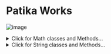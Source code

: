 # Patika Works

![image](https://user-images.githubusercontent.com/49093196/123759976-178bdc00-d8c9-11eb-84e2-0fd001083756.png)

<details>
  <summary>Click for Math classes and Methods... </summary><br>

**Math Sınıfı ve Metotları**

Java bazı durumları bizim için önceden yazdığı sınıflar ile bizlerin işini kolaylaştırmıştır. Bunlardan birtanesi de Math sınıfıdır. Adında da anlaşılacağı gibi Java'da Math sınıfı matematiksel fonksiyonlar sunmaktadır. Java Math sınıfı, sayılar üzerinde matematiksel işlemler gerçekleştirmenize izin veren birçok metoda sahiptir.

Math sınıfının kullanımı şu şekildedir;

Math.MethodAdi(Parametreler)
Math Sınıfı Metotları
Metot Açıklaması Veri Dönüş Tipi

> abs(x) X'in mutlak değerini verir double|float|int|long

> acos(x) X'in arkkosinüsünü radyan cinsinden verir double

> asin(x) X'in arksinüsünü radyan cinsinden verir double

> atan(x) X'in arkini radyan cinsinden verir double

> atan2(y,x) Dikdörtgen koordinatların (x, y) kutupsal koordinatlara (r, teta) dönüştürülmesinden teta açısını verir. double

> cbrt(x) X'in küp kökünü verir double

> ceil(x) En yakın tam sayıya yuvarlanmış x değerini verir double

> copySign(x, y) İkinci kayan nokta y'nin işaretiyle birlikte ilk kayan nokta x'i verir double

> cos(x) X'in kosinüsünü verir (x radyan cinsindendir) double

> cosh(x) Çift değerin hiperbolik kosinüsünü verir double

> exp(x) e üzeri x değerini verir double

> expm1(x) e üzeri x 'in tersini verir double

> floor(x) En yakın tam sayıya yuvarlanmış x değerini verir double

> getExponent(x) X'te kullanılan yansız üssü verir int

> IEEEremainder(x, y) IEEE 754 standardında belirtildiği gibi x ve y üzerindeki kalan işlemi hesaplar double

> log(x) X'in doğal logaritmasını (e tabanında) verir double

> log10(x) X'in 10 tabanındaki logaritmasını verir double

> log1p(x) X ve 1 toplamının doğal logaritmasını (e tabanında) verir double

> max(x, y) En yüksek değere sahip sayıyı verir double|float|int|long

> min(x, y) En düşük değere sahip sayıyı verir double|float|int|long

> nextAfter(x, y) X'in y yönünde bitişiğinde değen nokta sayısını verir double|float

> nextUp(x) Pozitif sonsuzluk yönünde x'e bitişik kayan nokta değerini verir double|float

> pow(x, y) X'in değerini y'nin üssüne döndürür double

> random() 0 ile 1 arasında rastgele bir sayı verir double

> round(x) En yakın tam sayıya yuvarlanmış x değerini verir int

> rint() X'e en yakın ve matematiksel tam sayıya eşit olan çift değeri verir double

> signum(x) X'in işaretini verir double

> sin(x) X'in sinüsünü verir (x radyan cinsindendir) double

> sinh(x) Çift değerin hiperbolik sinüsünü verir double

> sqrt(x) X'in karekökünü verir double

> tan(x) Bir açının tanjantını verir double

> tanh(x) Çift değerin hiperbolik tanjantını verir double

> toDegrees(x) Radyan cinsinden ölçülen bir açıyı yakl. derece cinsinden ölçülen eşdeğer açı double

> toRadians(x) Derece cinsinden ölçülen bir açıyı yakl. radyan cinsinden ölçülen açı double

> ulp(x) X'in en az duyarlıklı (ulp) biriminin boyutunu verir double|float

</details>

<details>

  <summary>Click for String classes and Methods... </summary><br>

**String Sınıfı ve Metotları**

Java'da String sınıfları char türünden verilerden oluşmuş bir kümedir yani karakterlerden oluşur. Java işlerimizi kolaylaştırmak ve String ifadelerle işlem yapmak için String sınıfını sunar.

Java String Sınıfı Metotları
Metot | Açıklama | Veri Dönüş Tipi

> charAt() Belirtilen indisteki (konum) karakteri verir char

> codePointAt() Belirtilen indisteki karakterin Unicode'unu verir int
> codePointBefore() Belirtilen indisteki önceki karakterin Unicode'unu verir int

> codePointCount() Bu dizenin belirtilen metin aralığındaki Unicode'u döndürür int

> compareTo() İki dizeyi sözlükbilimsel olarak karşılaştırır int

> compareToIgnoreCase() Büyük / küçük harf farklılıklarını göz ardı ederek iki dizgeyi sözlükbilimsel olarak karşılaştırır int

> concat() Başka bir String'in sonuna bir karakter ekler String

> contains() Bir dizenin bir dizi karakter içerip içermediğini kontrol eder boolean

> contentEquals() Bir dizenin belirtilen CharSequence veya StringBuffer ile aynı karakter dizisini içerip içermediğini kontrol eder boolean

> copyValueOf() Karakter dizisinin karakterlerini temsil eden bir Dizi döndürür String

> endsWith() Bir dizenin belirtilen karakter (ler) ile bitip bitmediğini kontrol eder boolean

> equals() İki dizgiyi karşılaştırır. Dizeler eşitse doğru, değilse yanlış döndürür boolean

> equalsIgnoreCase() Büyük / küçük harfe ilişkin hususları göz ardı ederek iki dizeyi karşılaştırır boolean

> format() Belirtilen yerel ayarı, biçim dizesini ve bağımsız değişkenleri kullanarak biçimlendirilmiş bir dize döndürür String

> getBytes() Bu dizeyi adlandırılmış karakter kümesini kullanarak bir bayt dizisine kodlar, sonucu yeni bir bayt dizisinde saklar byte[]

> getChars() Karakterleri bir dizeden bir karakter dizisine kopyalar void

> hashCode() Bir dizenin karma kodunu verir int

> indexOf() Bir dizede belirtilen karakterlerin ilk bulunan oluşumunun konumunu verir int

> intern() Aramayı belirtilen dizinde başlatarak, belirtilen karakterin ilk oluşumunun bu dizge içindeki dizini döndürür String

> isEmpty() Bir dizenin boş olup olmadığını kontrol eder boolean

> lastIndexOf() Bir dizede belirtilen karakterlerin son bulunan oluşumunun konumunu verir int

> length() Belirtilen bir dizenin uzunluğunu verir int

> matches() Normal bir ifadeye karşı bir eşleşme için bir dize arar ve eşleşmeleri döndürür boolean

> offsetByCodePoints() CodePointOffset kod noktaları tarafından verilen dizinden uzak olan bu Dize içindeki dizini döndürür int

> regionMatches() İki dizi bölgesinin eşit olup olmadığını test eder boolean

> replace() Belirli bir değer için bir dize arar ve belirtilen değerlerin değiştirildiği yeni bir dize döndürür String

> replaceFirst() Verilen normal ifadeyle eşleşen bir alt dizenin ilk oluşumunu verilen değiştirmeyle değiştirir String

> replaceAll() Verilen normal ifadeyle eşleşen bu dizenin her bir alt dizesini verilen değiştirmeyle değiştirir String

> split() Bir dizeyi bir alt dizeye böler String[]

> startsWith() Bir dizenin belirtilen karakterlerle başlayıp başlamadığını kontrol eder boolean

> subSequence() Bu dizinin bir alt dizisi olan yeni bir karakter dizisi verir CharSequence

> substring() Karakterleri bir dizeden, belirtilen bir başlangıç konumundan başlayarak ve belirtilen karakter sayısıyla ayıklar String

> toCharArray() Bu dizeyi yeni bir karakter dizisine dönüştürür char[]

> toLowerCase() Bir dizeyi küçük harflere dönüştürür String

> toString() Bir String nesnesinin değerini verir String

> toUpperCase() Bir dizeyi büyük harflere dönüştürür String

> rim() Bir dizenin her iki ucundaki boşluğu kaldırır String

> valueOf() Bir String nesnesinin ilkel değerini verir String

</details>
